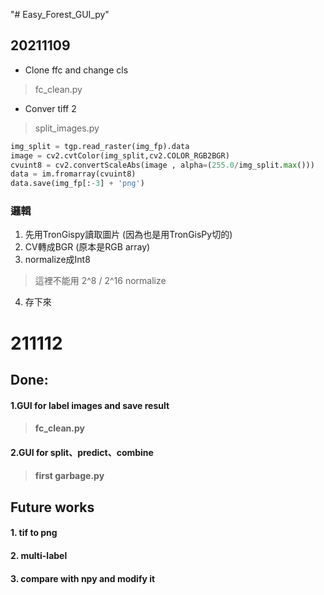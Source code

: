 "# Easy_Forest_GUI_py"
## 20211109

- Clone ffc and change cls

> fc_clean.py


- Conver tiff 2
> split_images.py

```python
img_split = tgp.read_raster(img_fp).data
image = cv2.cvtColor(img_split,cv2.COLOR_RGB2BGR)
cvuint8 = cv2.convertScaleAbs(image , alpha=(255.0/img_split.max()))
data = im.fromarray(cvuint8)
data.save(img_fp[:-3] + 'png')
```
### 邏輯
1. 先用TronGispy讀取圖片 (因為也是用TronGisPy切的)
2. CV轉成BGR (原本是RGB array)
3. normalize成Int8
> 這裡不能用 2^8 / 2^16 normalize
4. 存下來

# 211112
## Done:
#### 1.GUI for label images and save result
> #### fc_clean.py
#### 2.GUI for split、predict、combine
> #### first garbage.py

## Future works

#### 1. tif to png
#### 2. multi-label
#### 3. compare with npy and modify it
